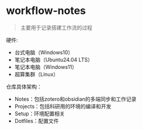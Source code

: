 # workflow-notes
> 主要用于记录搭建工作流的过程

硬件:
* 台式电脑（Windows10）
* 笔记本电脑（Ubuntu24.04 LTS）
* 笔记本电脑（Windows11）
* 超算集群（Linux）

仓库具体架构：
* Notes：包括zotero和obsidian的多端同步和工作记录
* Projects：包括科研用的环境的编译和开发
* Setup：环境配置相关
* Dotfiles：配置文件
